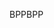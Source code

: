 <span data-ttu-id="40790-101">BPP</span><span class="sxs-lookup"><span data-stu-id="40790-101">BPP</span></span>